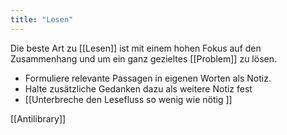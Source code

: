 ```yaml
---
title: "Lesen"
---
```


Die beste Art zu [[Lesen]] ist mit einem hohen Fokus auf den Zusammenhang und um ein ganz gezieltes [[Problem]] zu lösen. 



- Formuliere relevante Passagen in eigenen Worten als Notiz. 
- Halte zusätzliche Gedanken dazu als weitere Notiz fest
- [[Unterbreche den Lesefluss so wenig wie nötig ]] 

[[Antilibrary]]
